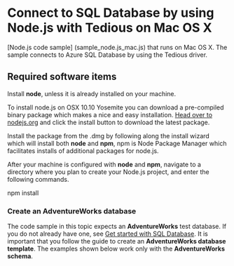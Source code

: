 # Connect to SQL Database by using Node.js with Tedious on Mac OS X





[Node.js code sample] (sample_node.js_mac.js) that runs on Mac OS X. The sample connects to Azure SQL Database by using the Tedious driver.


## Required software items


Install **node**, unless it is already installed on your machine.


To install node.js on OSX 10.10 Yosemite  you can download a pre-compiled binary package which makes a nice and easy installation. [Head over to nodejs.org](http://nodejs.org/) and click the install button to download the latest package.

Install the package from the .dmg by following along the install wizard which will install both **node** and **npm**, npm is Node Package Manager which facilitates installs of additional packages for node.js.


After your machine is configured with **node** and **npm**, navigate to a directory where you plan to create your Node.js project, and enter the following commands.

npm install

### Create an AdventureWorks database


The code sample in this topic expects an **AdventureWorks** test database. If you do not already have one, see [Get started with SQL Database](http://azure.microsoft.com/documentation/articles/sql-database-get-started/). It is important that you follow the guide to create an **AdventureWorks database template**. The examples shown below work only with the **AdventureWorks schema**. 
